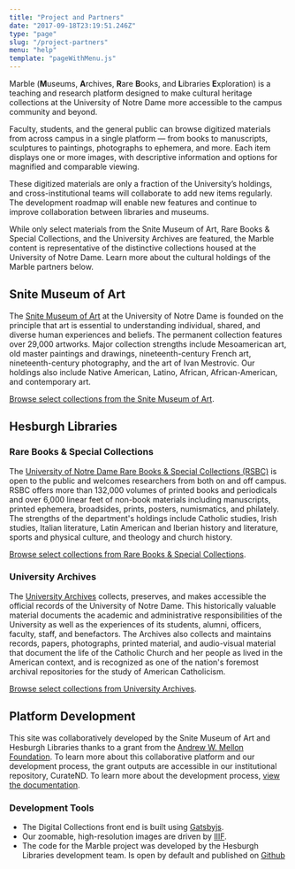 ```yaml
---
title: "Project and Partners"
date: "2017-09-18T23:19:51.246Z"
type: "page"
slug: "/project-partners"
menu: "help"
template: "pageWithMenu.js"
---
```


Marble (<strong>M</strong>useums, <strong>A</strong>rchives, <strong>R</strong>are <strong>B</strong>ooks, and <strong>L</strong>ibraries <strong>E</strong>xploration) is a teaching and research platform designed to make cultural heritage collections at the University of Notre Dame more accessible to the campus community and beyond.

Faculty, students, and the general public can browse digitized materials from across campus in a single platform — from books to manuscripts, sculptures to paintings, photographs to ephemera, and more. Each item displays one or more images,  with  descriptive information and options for magnified and comparable viewing.  

These digitized materials are only a fraction of the University’s holdings, and cross-institutional teams will collaborate to add new items regularly.  The development roadmap will enable new features and continue to improve collaboration between libraries and museums.

While only select materials from the Snite Museum of Art, Rare Books & Special Collections, and the University Archives are featured, the Marble content is representative of the distinctive collections housed at the University of Notre Dame. Learn more about the cultural holdings of the  Marble partners below.

## Snite Museum of Art

The [Snite Museum of Art](https://snite.nd.edu) at the University of Notre Dame  is founded on the principle that art is essential to understanding individual, shared, and diverse human experiences and beliefs. The permanent collection features over 29,000 artworks. Major collection strengths include Mesoamerican art, old master paintings and drawings, nineteenth-century French art, nineteenth-century photography, and the art of Ivan Mestrovic. Our holdings also include Native American, Latino, African, African-American, and contemporary art.

[Browse select collections from the Snite Museum of Art](https://marble.nd.edu/search?campuslocation%5B0%5D=Snite%20Museum%20of%20Art).
## Hesburgh Libraries

### Rare Books & Special Collections

The [University of Notre Dame Rare Books & Special Collections (RSBC)](https://rarebooks.library.nd.edu/) is open to the public and welcomes researchers from both on and off campus. RSBC offers more than 132,000 volumes of printed books and periodicals and over 6,000 linear feet of non-book materials including manuscripts, printed ephemera, broadsides, prints, posters, numismatics, and philately. The strengths of the department's holdings include Catholic studies, Irish studies, Italian literature, Latin American and Iberian history and literature, sports and physical culture, and theology and church history.

[Browse select collections from Rare Books & Special Collections](https://marble.nd.edu/search?campuslocation[0]=General%20Collection%2C%20Hesburgh%20Libraries&campuslocation[1]=Rare%20Books%20%26%20Special%20Collections).
### University Archives

The [University Archives](https://archives.nd.edu) collects, preserves, and makes accessible the official records of the University of Notre Dame. This historically valuable material documents the academic and administrative responsibilities of the University as well as the experiences of its students, alumni, officers, faculty, staff, and benefactors. The Archives also collects and maintains records, papers, photographs, printed material, and audio-visual material that document the life of the Catholic Church and her people as lived in the American context, and is recognized as one of the nation's foremost archival repositories for the study of American Catholicism.

[Browse select collections from University Archives](https://marble.nd.edu/search?campuslocation[0]=University%20Archives).
## Platform Development

This site was collaboratively developed by the Snite Museum of Art and Hesburgh Libraries thanks to a grant from the [Andrew W. Mellon Foundation](https://mellon.org). To learn more about this collaborative platform and our development process, the grant outputs are accessible in our institutional repository, CurateND.  To learn more about the development process, [view the documentation](https://osf.io/cusmx/).

### Development Tools
* The Digital Collections front end is built using [Gatsbyjs](https://gatsbyjs.org).
* Our zoomable, high-resolution images are driven by [IIIF](https://iiif.io).
* The code for the Marble project was developed by the Hesburgh Libraries development team. Is open by default and published on [Github](https://github.com/ndlib/marble-website-starter)
